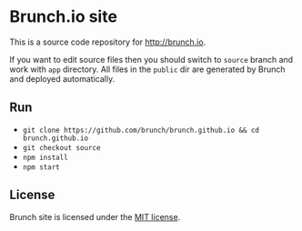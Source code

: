 # Brunch.io site

This is a source code repository for http://brunch.io.

If you want to edit source files then you should switch to `source` branch and work with `app` directory. All files in the `public` dir are generated by Brunch and deployed automatically.

## Run

 - `git clone https://github.com/brunch/brunch.github.io && cd brunch.github.io`
 - `git checkout source`
 - `npm install`
 - `npm start`

## License

Brunch site is licensed under the [MIT license](https://raw.githubusercontent.com/brunch/brunch/master/LICENSE).
